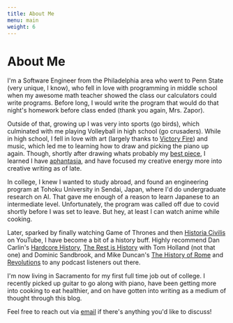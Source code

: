 ```yaml
---
title: About Me
menu: main
weight: 6
---
```

# About Me
I'm a Software Engineer from the Philadelphia area who went to Penn State (very unique, I know), who fell in love with programming in middle school when my awesome math teacher showed the class our calculators could write programs. Before long, I would write the program that would do that night's homework before class ended (thank you again, Mrs. Zapor).

Outside of that, growing up I was very into sports (go birds), which culminated with me playing Volleyball in high school (go crusaders). While in high school, I fell in love with art (largely thanks to [Victory Fire](https://www.deviantart.com/sulfurbunny/gallery/36148502/victory-fire-book-one)) and music, which led me to learning how to draw and picking the piano up again. Though, shortly after drawing whats probably my [best piece](/blog/images/ben_simmons.JPG), I learned I have [aphantasia](https://en.wikipedia.org/wiki/Aphantasia), and have focused my creative energy more into creative writing as of late.

In college, I knew I wanted to study abroad, and found an engineering program at Tohoku University in Sendai, Japan, where I'd do undergraduate research on AI. That gave me enough of a reason to learn Japanese to an intermediate level. Unfortunately, the program was called off due to covid shortly before I was set to leave. But hey, at least I can watch anime while cooking. 

Later, sparked by finally watching Game of Thrones and then [Historia Civilis](https://www.youtube.com/@HistoriaCivilis) on YouTube, I have become a bit of a history buff. Highly recommend Dan Carlin's [Hardcore History](https://www.dancarlin.com/hardcore-history-series/), [The Rest is History](https://therestishistory.supportingcast.fm/) with Tom Holland (not that one) and Dominic Sandbrook, and Mike Duncan's [The History of Rome](https://thehistoryofrome.typepad.com/) and [Revolutions](https://thehistoryofrome.typepad.com/revolutions_podcast/) to any podcast listeners out there.

I'm now living in Sacramento for my first full time job out of college. I recently picked up guitar to go along with piano, have been getting more into cooking to eat healthier, and on have gotten into writing as a medium of thought through this blog.

Feel free to reach out via [email](mailto:kevink2019@gmail.com) if there's anything you'd like to discuss!